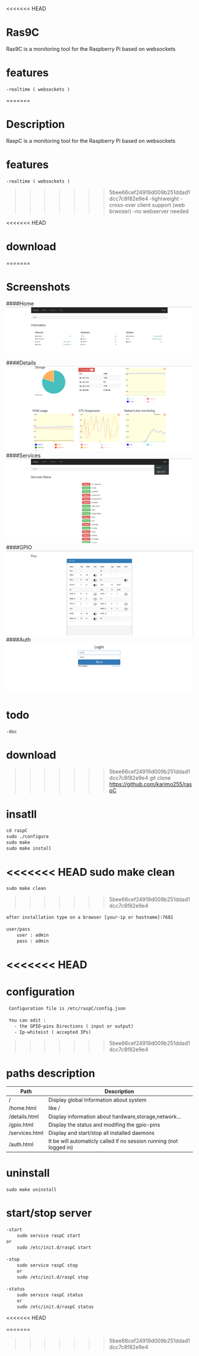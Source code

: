 <<<<<<< HEAD
# Ras9C

Ras9C is a monitoring tool for the Raspberry Pi based on websockets

# features
	-realtime ( websockets )
=======
# Description

RaspC is a monitoring tool for the Raspberry Pi based on websockets

# features
	-realtime ( websockets ) 
>>>>>>> 5bee66cef24919d009b251ddad1dcc7c8f82e9e4
	-lightweight
	-cross-over client support (web brwoser)
	-no webserver needed	
	
<<<<<<< HEAD
# download

=======
# Screenshots
####Home
![Alt text](img/home.png?raw=true "Optional Title")
####Details
![Alt text](img/details.png?raw=true "Optional Title")
####Services
![Alt text](img/daemons.png?raw=true "Optional Title")
####GPIO
![Alt text](img/gpio.png?raw=true "Optional Title")
####Auth
![Alt text](img/auth.png?raw=true "Optional Title")

# todo
	-doc

# download
>>>>>>> 5bee66cef24919d009b251ddad1dcc7c8f82e9e4
	git clone https://github.com/karimo255/raspC

# insatll 

	cd raspC
	sudo ./configure
	sudo make
	sudo make install
<<<<<<< HEAD
	sudo make clean
=======
	sudo make clean 
>>>>>>> 5bee66cef24919d009b251ddad1dcc7c8f82e9e4

	after installation type on a browser [your-ip or hostname]:7681 

	user/pass
		user : admin
		pass : admin

<<<<<<< HEAD
=======
# configuration 
	
	 Configuration file is /etc/raspC/config.json
	 
	 You can edit :
	   - the GPIO-pins Directions ( input or output) 
	   - Ip-whiteist ( accepted IPs)
	   
>>>>>>> 5bee66cef24919d009b251ddad1dcc7c8f82e9e4
# paths description

| Path | Description |
|------|-------------|
| /| Display global Information about system |
| /home.html  | like / |
| /details.html | Display information about hardware,storage,network... |
| /gpio.html | Display the status and modifing the gpio-pins  |
| /services.html  | Display and start/stop all installed daemons |		
| /auth.html  | It be will automaticly called if no session running (not logged in) |	

# uninstall

	sudo make uninstall


# start/stop server

	-start
		sudo service raspC start
	or
		sudo /etc/init.d/raspC start

	-stop
        sudo service raspC stop
        or
        sudo /etc/init.d/raspC stop

	-status
        sudo service raspC status
        or
        sudo /etc/init.d/raspC status
<<<<<<< HEAD

=======
>>>>>>> 5bee66cef24919d009b251ddad1dcc7c8f82e9e4
